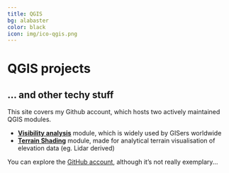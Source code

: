 ```yaml
---
title: QGIS
bg: alabaster
color: black
icon: img/ico-qgis.png
---
```


# QGIS projects

## ... and other techy stuff

This site covers my Github account, which hosts two actively maintained QGIS modules. 
 - [**Visibility analysis**](https://zoran-cuckovic.from.hr/QGIS-visibility-analysis/) module, which is widely used by GISers worldwide
 - [**Terrain Shading**](https://zoran-cuckovic.from.hr/QGIS-terrain-shading/) module, made for analytical terrain visualisation of elevation data (eg. Lidar derived)

You can explore the [GitHub account](https://github.com/zoran-cuckovic), although it’s not really exemplary...
